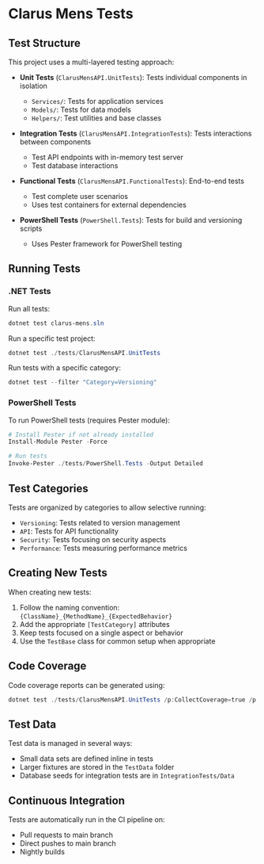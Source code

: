 # Clarus Mens Tests

## Test Structure

This project uses a multi-layered testing approach:

- **Unit Tests** (`ClarusMensAPI.UnitTests`): Tests individual components in isolation
  - `Services/`: Tests for application services
  - `Models/`: Tests for data models
  - `Helpers/`: Test utilities and base classes

- **Integration Tests** (`ClarusMensAPI.IntegrationTests`): Tests interactions between components
  - Test API endpoints with in-memory test server
  - Test database interactions
  
- **Functional Tests** (`ClarusMensAPI.FunctionalTests`): End-to-end tests
  - Test complete user scenarios
  - Uses test containers for external dependencies

- **PowerShell Tests** (`PowerShell.Tests`): Tests for build and versioning scripts
  - Uses Pester framework for PowerShell testing

## Running Tests

### .NET Tests

Run all tests:

```powershell
dotnet test clarus-mens.sln
```

Run a specific test project:

```powershell
dotnet test ./tests/ClarusMensAPI.UnitTests
```

Run tests with a specific category:

```powershell
dotnet test --filter "Category=Versioning"
```

### PowerShell Tests

To run PowerShell tests (requires Pester module):

```powershell
# Install Pester if not already installed
Install-Module Pester -Force

# Run tests
Invoke-Pester ./tests/PowerShell.Tests -Output Detailed
```

## Test Categories

Tests are organized by categories to allow selective running:

- `Versioning`: Tests related to version management
- `API`: Tests for API functionality
- `Security`: Tests focusing on security aspects
- `Performance`: Tests measuring performance metrics

## Creating New Tests

When creating new tests:

1. Follow the naming convention: `{ClassName}_{MethodName}_{ExpectedBehavior}`
2. Add the appropriate `[TestCategory]` attributes
3. Keep tests focused on a single aspect or behavior
4. Use the `TestBase` class for common setup when appropriate

## Code Coverage

Code coverage reports can be generated using:

```powershell
dotnet test ./tests/ClarusMensAPI.UnitTests /p:CollectCoverage=true /p:CoverletOutputFormat=cobertura
```

## Test Data

Test data is managed in several ways:

- Small data sets are defined inline in tests
- Larger fixtures are stored in the `TestData` folder
- Database seeds for integration tests are in `IntegrationTests/Data`

## Continuous Integration

Tests are automatically run in the CI pipeline on:

- Pull requests to main branch
- Direct pushes to main branch
- Nightly builds
